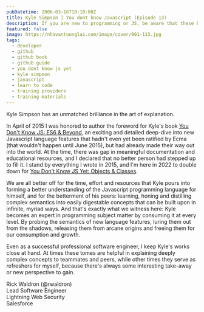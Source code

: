 ```yaml
---
pubDatetime: 2006-03-16T10:10:00Z
title: Kyle Simpson | You dont know Javascript (Episode 13)
description: If you are new to programming or JS, be aware that these books are not intended as a gentle intro to Javascript.
featured: false
image: https://nhavantuonglai.com/image/cover/001-113.jpg
tags:
  - developer
  - github
  - github book
  - github guide
  - you dont know js yet
  - kyle simpson
  - javascript
  - learn to code
  - training providers
  - training materials
---
```


Kyle Simpson has an unmatched brilliance in the art of explanation.

In April of 2015 I was honored to author the foreword for Kyle's book [You Don't Know JS: ES6 & Beyond](https://www.oreilly.com/library/view/you-dont-know/9781491905241/), an exciting and detailed deep-dive into new Javascript language features that hadn't even yet been ratified by Ecma (that wouldn't happen until June 2015), but had already made their way out into the world. At the time, there was gap in meaningful documentation and educational resources, and I declared that no better person had stepped up to fill it. I stand by everything I wrote in 2015, and I'm here in 2022 to double down for [You Don't Know JS Yet: Objects & Classes]().

We are all better off for the time, effort and resources that Kyle pours into forming a better understanding of the Javascript programming language for himself, and for the betterment of his peers: learning, honing and distilling complex semantics into easily digestable concepts that can be built upon in infinite, myriad ways. And that's exactly what we witness here: Kyle becomes an expert in programming subject matter by consuming it at every level. By probing the semantics of new language features, luring them out from the shadows, releasing them from arcane origins and freeing them for our consumption and growth.

Even as a successful professional software engineer, I keep Kyle's works close at hand. At times these tomes are helpful in explaining deeply complex concepts to teammates and peers, while other times they serve as refreshers for myself, because there's always some interesting take-away or new perspective to gain.

Rick Waldron (@rwaldron)<br>
Lead Software Engineer<br>
Lightning Web Security<br>
Salesforce

